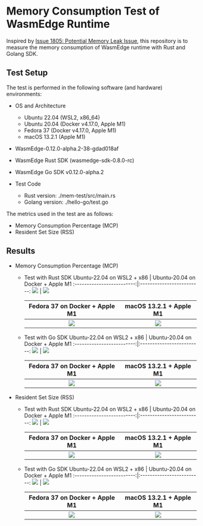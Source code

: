 
# Memory Consumption Test of WasmEdge Runtime

Inspired by [Issue 1805: Potential Memory Leak Issue](https://github.com/WasmEdge/WasmEdge/issues/1805), this repository is to measure the memory consumption of WasmEdge runtime with Rust and Golang SDK.

## Test Setup

The test is performed in the following software (and hardware) environments:

- OS and Architecture
  - Ubuntu 22.04 (WSL2, x86_64)
  - Ubuntu 20.04 (Docker v4.17.0, Apple M1)
  - Fedora 37 (Docker v4.17.0, Apple M1)
  - macOS 13.2.1 (Apple M1)

- WasmEdge-0.12.0-alpha.2-38-gdad018af

- WasmEdge Rust SDK (wasmedge-sdk-0.8.0-rc)

- WasmEdge Go SDK v0.12.0-alpha.2

- Test Code
  - Rust version: ./mem-test/src/main.rs
  - Golang version: ./hello-go/test.go

The metrics used in the test are as follows:

- Memory Consumption Percentage (MCP)
- Resident Set Size (RSS)
  
## Results

- Memory Consumption Percentage (MCP)

  - Test with Rust SDK
    Ubuntu-22.04 on WSL2 + x86 | Ubuntu-20.04 on Docker + Apple M1
    :-------------------------:|:-------------------------:
    ![](images/0.12.0-alpha.2-38-gdad018af/mem-ubuntu2204-wsl2-x86-rs.png)  |  ![](images/0.12.0-alpha.2-38-gdad018af/mem-ubuntu2004-docker-m1-rs.png)
    
    Fedora 37 on Docker + Apple M1  |  macOS 13.2.1 + Apple M1
    :------------------------------:|:-------------------------:
    ![](images/0.12.0-alpha.2-38-gdad018af/mem-fedora37-docker-m1-rs.png)  |  ![](images/0.12.0-alpha.2-38-gdad018af/mem-macos-m1-rs.png)

  - Test with Go SDK
    Ubuntu-22.04 on WSL2 + x86 | Ubuntu-20.04 on Docker + Apple M1
    :-------------------------:|:-------------------------:
    ![](images/0.12.0-alpha.2-38-gdad018af/mem-ubuntu2204-wsl2-x86-go.png)  |  ![](images/0.12.0-alpha.2-38-gdad018af/mem-ubuntu2004-docker-m1-go.png)
    
    Fedora 37 on Docker + Apple M1  |  macOS 13.2.1 + Apple M1
    :------------------------------:|:-------------------------:
    ![](images/0.12.0-alpha.2-38-gdad018af/mem-fedora37-docker-m1-go.png)  |  ![](images/0.12.0-alpha.2-38-gdad018af/mem-macos-m1-go.png)

- Resident Set Size (RSS)

  - Test with Rust SDK
    Ubuntu-22.04 on WSL2 + x86 | Ubuntu-20.04 on Docker + Apple M1
    :-------------------------:|:-------------------------:
    ![](images/0.12.0-alpha.2-38-gdad018af/rss-ubuntu2204-wsl2-x86-rs.png)  |  ![](images/0.12.0-alpha.2-38-gdad018af/rss-ubuntu2004-docker-m1-rs.png)
    
    Fedora 37 on Docker + Apple M1  |  macOS 13.2.1 + Apple M1
    :------------------------------:|:-------------------------:
    ![](images/0.12.0-alpha.2-38-gdad018af/rss-fedora37-docker-m1-rs.png)  |  ![](images/0.12.0-alpha.2-38-gdad018af/rss-macos-m1-rs.png)
    
  - Test with Go SDK
    Ubuntu-22.04 on WSL2 + x86 | Ubuntu-20.04 on Docker + Apple M1
    :-------------------------:|:-------------------------:
    ![](images/0.12.0-alpha.2-38-gdad018af/rss-ubuntu2204-wsl2-x86-go.png)  |  ![](images/0.12.0-alpha.2-38-gdad018af/rss-ubuntu2004-docker-m1-go.png)
    
    Fedora 37 on Docker + Apple M1  |  macOS 13.2.1 + Apple M1
    :------------------------------:|:-------------------------:
    ![](images/0.12.0-alpha.2-38-gdad018af/rss-fedora37-docker-m1-go.png)  |  ![](images/0.12.0-alpha.2-38-gdad018af/rss-macos-m1-go.png)
